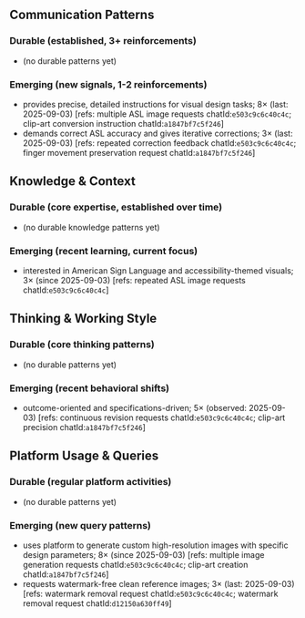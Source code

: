 ## Communication Patterns
### Durable (established, 3+ reinforcements)
- (no durable patterns yet)

### Emerging (new signals, 1-2 reinforcements)
- provides precise, detailed instructions for visual design tasks; 8× (last: 2025-09-03) [refs: multiple ASL image requests chatId:`e503c9c6c40c4c`; clip-art conversion instruction chatId:`a1847bf7c5f246`]
- demands correct ASL accuracy and gives iterative corrections; 3× (last: 2025-09-03) [refs: repeated correction feedback chatId:`e503c9c6c40c4c`; finger movement preservation request chatId:`a1847bf7c5f246`]

## Knowledge & Context
### Durable (core expertise, established over time)
- (no durable knowledge patterns yet)

### Emerging (recent learning, current focus)
- interested in American Sign Language and accessibility-themed visuals; 3× (since 2025-09-03) [refs: repeated ASL image requests chatId:`e503c9c6c40c4c`]

## Thinking & Working Style
### Durable (core thinking patterns)
- (no durable patterns yet)

### Emerging (recent behavioral shifts)
- outcome-oriented and specifications-driven; 5× (observed: 2025-09-03) [refs: continuous revision requests chatId:`e503c9c6c40c4c`; clip-art precision chatId:`a1847bf7c5f246`]

## Platform Usage & Queries
### Durable (regular platform activities)
- (no durable patterns yet)

### Emerging (new query patterns)
- uses platform to generate custom high-resolution images with specific design parameters; 8× (since 2025-09-03) [refs: multiple image generation requests chatId:`e503c9c6c40c4c`; clip-art creation chatId:`a1847bf7c5f246`]
- requests watermark-free clean reference images; 3× (last: 2025-09-03) [refs: watermark removal request chatId:`e503c9c6c40c4c`; watermark removal request chatId:`d12150a630ff49`]